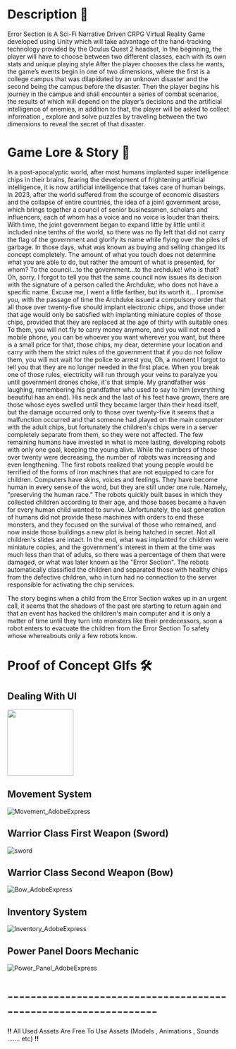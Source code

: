 # Description :speech_balloon:
Error Section is A Sci-Fi Narrative Driven CRPG Virtual Reality Game developed using Unity which will take advantage of the hand-tracking technology provided by the Oculus Quest 2 headset, In the beginning, the player will have to choose between two different classes, each with its own stats and unique playing style After the player chooses the class he wants, the game’s events begin in one of two dimensions, where the first is a college campus that was dilapidated by an unknown disaster and the second being the campus before the disaster. Then the player begins his journey in the campus and shall encounter a series of combat scenarios, the results of which will depend on the player’s decisions and the artificial intelligence of enemies, in addition to that, the player will be asked to collect information , explore and solve puzzles by traveling between the two dimensions to reveal the secret of that disaster.

# Game Lore & Story :scroll:
In a post-apocalyptic world, after most humans implanted super intelligence chips in their brains, fearing the development of frightening artificial intelligence, it is now artificial intelligence that takes care of human beings. In 2023, after the world suffered from the scourge of economic disasters and the collapse of entire countries, the idea of a joint government arose, which brings together a council of senior businessmen, scholars and influencers, each of whom has a voice and no voice is louder than theirs. With time, the joint government began to expand little by little until it included nine tenths of the world, so there was no fly left that did not carry the flag of the government and glorify its name while flying over the piles of garbage. In those days, what was known as buying and selling changed its concept completely. The amount of what you touch does not determine what you are able to do, but rather the amount of what is presented, for whom? To the council...to the government...to the archduke! who is that? Oh, sorry, I forgot to tell you that the same council now issues its decision with the signature of a person called the Archduke, who does not have a specific name. Excuse me, I went a little farther, but its worth it... I promise you, with the passage of time the Archduke issued a compulsory order that all those over twenty-five should implant electronic chips, and those under that age would only be satisfied with implanting miniature copies of those chips, provided that they are replaced at the age of thirty with suitable ones To them, you will not fly to carry money anymore, and you will not need a mobile phone, you can be whoever you want wherever you want, but there is a small price for that, those chips, my dear, determine your location and carry with them the strict rules of the government that if you do not follow them, you will not wait for the police to arrest you, Oh, a moment I forgot to tell you that they are no longer needed in the first place. When you break one of those rules, electricity will run through your veins to paralyze you until government drones choke, it's that simple. My grandfather was laughing, remembering his grandfather who used to say to him (everything beautiful has an end). His neck and the last of his feet have grown, there are those whose eyes swelled until they became larger than their head itself, but the damage occurred only to those over twenty-five it seems that a malfunction occurred and that someone had played on the main computer with the adult chips, but fortunately the children's chips were in a server completely separate from them, so they were not affected.
The few remaining humans have invested in what is more lasting, developing robots with only one goal, keeping the young alive. While the numbers of those over twenty were decreasing, the number of robots was increasing and even lengthening. The first robots realized that young people would be terrified of the forms of iron machines that are not equipped to care for children. Computers have skins, voices and feelings. They have become human in every sense of the word, but they are still under one rule. Namely, "preserving the human race." The robots quickly built bases in which they collected children according to their age, and those bases became a haven for every human child wanted to survive. Unfortunately, the last generation of humans did not provide these machines with orders to end these monsters, and they focused on the survival of those who remained, and now inside those buildings a new plot is being hatched in secret. Not all children's slides are intact. In the end, what was implanted for children were miniature copies, and the government's interest in them at the time was much less than that of adults, so there was a percentage of them that were damaged, or what was later known as the "Error Section". The robots automatically classified the children and separated those with healthy chips from the defective children, who in turn had no connection to the server responsible for activating the chip services.

The story begins when a child from the Error Section wakes up in an urgent call, it seems that the shadows of the past are starting to return again and that an event has hacked the children's main computer and it is only a matter of time until they turn into monsters like their predecessors, soon a robot enters to evacuate the children from the Error Section To safety whose whereabouts only a few robots know.


# Proof of Concept GIfs :hammer_and_wrench:

 ## Dealing With UI ##
 <img src="https://user-images.githubusercontent.com/79377889/208544879-3e106509-7a06-4838-a25f-f990c441269c.gif" width="150">
 
 ## Movement System ##
 ![Movement_AdobeExpress](https://user-images.githubusercontent.com/79377889/208545034-59b3ba28-5b50-4ce3-9c21-fddb33d559ea.gif)
 
 ## Warrior Class First Weapon (Sword) ##
 ![sword](https://user-images.githubusercontent.com/79377889/208545150-7670e3fc-ab2b-4a22-8846-a8a79112e5e9.gif)
 
 ## Warrior Class Second Weapon (Bow) ##
 ![Bow_AdobeExpress](https://user-images.githubusercontent.com/79377889/208545226-fbb24422-99f6-48ac-a426-a71a0e552fdd.gif)

 ## Inventory System ##
 ![Inventory_AdobeExpress](https://user-images.githubusercontent.com/79377889/208545267-64c133b8-9166-43e6-8e38-cd440a1a7fee.gif)
 
 ## Power Panel Doors Mechanic ##
 ![Power_Panel_AdobeExpress](https://user-images.githubusercontent.com/79377889/208545313-cec43acb-e6b0-43b9-b221-1656cb4feb0f.gif)
 
 # ----------------------------------------------------------------
 
 **!!** All Used Assets Are Free To Use Assets (Models , Animations , Sounds ....... etc) **!!** 

 














